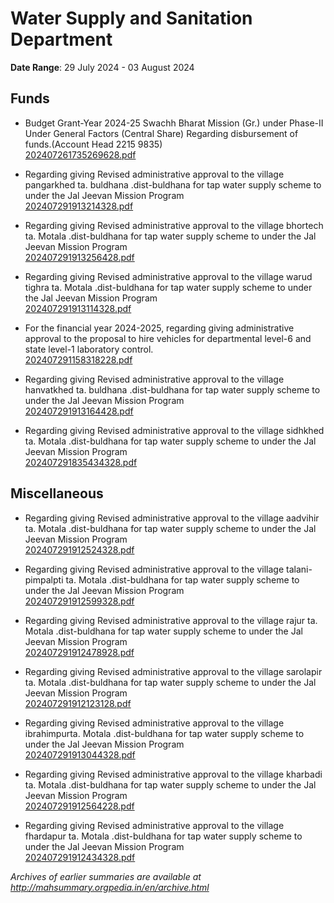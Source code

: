 # Water Supply and Sanitation Department

**Date Range**: 29 July 2024 - 03 August 2024


## Funds
- Budget Grant-Year 2024-25 Swachh Bharat Mission (Gr.) under Phase-II Under General Factors (Central Share) Regarding disbursement of funds.(Account Head 2215 9835)\
  [202407261735269628.pdf](https://gr.maharashtra.gov.in/Site/Upload/Government%20Resolutions/English/202407261735269628.pdf)

- Regarding giving Revised administrative approval to the village pangarkhed ta. buldhana .dist-buldhana for tap water supply scheme to under the Jal Jeevan Mission Program\
  [202407291913214328.pdf](https://gr.maharashtra.gov.in/Site/Upload/Government%20Resolutions/English/202407291913214328.pdf)

- Regarding giving Revised administrative approval to the village bhortech ta. Motala .dist-buldhana for tap water supply scheme to under the Jal Jeevan Mission Program\
  [202407291913256428.pdf](https://gr.maharashtra.gov.in/Site/Upload/Government%20Resolutions/English/202407291913256428.pdf)

- Regarding giving Revised administrative approval to the village warud tighra ta. Motala .dist-buldhana for tap water supply scheme to under the Jal Jeevan Mission Program\
  [202407291913114328.pdf](https://gr.maharashtra.gov.in/Site/Upload/Government%20Resolutions/English/202407291913114328.pdf)

- For the financial year 2024-2025, regarding giving administrative approval to the proposal to hire vehicles for departmental level-6 and state level-1 laboratory control.\
  [202407291158318228.pdf](https://gr.maharashtra.gov.in/Site/Upload/Government%20Resolutions/English/202407291158318228.pdf)

- Regarding giving Revised administrative approval to the village hanvatkhed ta. buldhana .dist-buldhana for tap water supply scheme to under the Jal Jeevan Mission Program\
  [202407291913164428.pdf](https://gr.maharashtra.gov.in/Site/Upload/Government%20Resolutions/English/202407291913164428.pdf)

- Regarding giving Revised administrative approval to the village sidhkhed ta. Motala .dist-buldhana for tap water supply scheme to under the Jal Jeevan Mission Program\
  [202407291835434328.pdf](https://gr.maharashtra.gov.in/Site/Upload/Government%20Resolutions/English/202407291835434328.pdf)

## Miscellaneous
- Regarding giving Revised administrative approval to the village aadvihir ta. Motala .dist-buldhana for tap water supply scheme to under the Jal Jeevan Mission Program\
  [202407291912524328.pdf](https://gr.maharashtra.gov.in/Site/Upload/Government%20Resolutions/English/202407291912524328.pdf)

- Regarding giving Revised administrative approval to the village talani-pimpalpti ta. Motala .dist-buldhana for tap water supply scheme to under the Jal Jeevan Mission Program\
  [202407291912599328.pdf](https://gr.maharashtra.gov.in/Site/Upload/Government%20Resolutions/English/202407291912599328.pdf)

- Regarding giving Revised administrative approval to the village rajur ta. Motala .dist-buldhana for tap water supply scheme to under the Jal Jeevan Mission Program\
  [202407291912478928.pdf](https://gr.maharashtra.gov.in/Site/Upload/Government%20Resolutions/English/202407291912478928.pdf)

- Regarding giving Revised administrative approval to the village sarolapir ta. Motala .dist-buldhana for tap water supply scheme to under the Jal Jeevan Mission Program\
  [202407291912123128.pdf](https://gr.maharashtra.gov.in/Site/Upload/Government%20Resolutions/English/202407291912123128.pdf)

- Regarding giving Revised administrative approval to the village ibrahimpurta. Motala .dist-buldhana for tap water supply scheme to under the Jal Jeevan Mission Program\
  [202407291913044328.pdf](https://gr.maharashtra.gov.in/Site/Upload/Government%20Resolutions/English/202407291913044328.pdf)

- Regarding giving Revised administrative approval to the village kharbadi ta. Motala .dist-buldhana for tap water supply scheme to under the Jal Jeevan Mission Program\
  [202407291912564228.pdf](https://gr.maharashtra.gov.in/Site/Upload/Government%20Resolutions/English/202407291912564228.pdf)

- Regarding giving Revised administrative approval to the village fhardapur ta. Motala .dist-buldhana for tap water supply scheme to under the Jal Jeevan Mission Program\
  [202407291912434328.pdf](https://gr.maharashtra.gov.in/Site/Upload/Government%20Resolutions/English/202407291912434328.pdf)


*Archives of earlier summaries are available at http://mahsummary.orgpedia.in/en/archive.html*